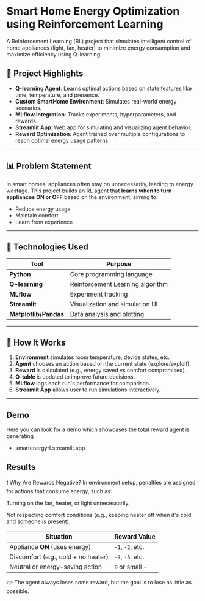 
# Smart Home Energy Optimization using Reinforcement Learning

A Reinforcement Learning (RL) project that simulates intelligent control of home appliances (light, fan, heater) to minimize energy consumption and maximize efficiency using Q-learning.

## 📌 Project Highlights

- **Q-learning Agent**: Learns optimal actions based on state features like time, temperature, and presence.
- **Custom SmartHome Environment**: Simulates real-world energy scenarios.
- **MLflow Integration**: Tracks experiments, hyperparameters, and rewards.
- **Streamlit App**: Web app for simulating and visualizing agent behavior.
- **Reward Optimization**: Agent trained over multiple configurations to reach optimal energy usage patterns.

---

## 📊 Problem Statement

In smart homes, appliances often stay on unnecessarily, leading to energy wastage. This project builds an RL agent that **learns when to turn appliances ON or OFF** based on the environment, aiming to:

- Reduce energy usage
- Maintain comfort
- Learn from experience

---

## 🚀 Technologies Used

| Tool         | Purpose                                      |
|--------------|----------------------------------------------|
| **Python**   | Core programming language                    |
| **Q-learning** | Reinforcement Learning algorithm           |
| **MLflow**   | Experiment tracking                          |
| **Streamlit**| Visualization and simulation UI              |
| **Matplotlib/Pandas** | Data analysis and plotting         |

---

## 🧠 How It Works

1. **Environment** simulates room temperature, device states, etc.
2. **Agent** chooses an action based on the current state (explore/exploit).
3. **Reward** is calculated (e.g., energy saved vs comfort compromised).
4. **Q-table** is updated to improve future decisions.
5. **MLflow** logs each run's performance for comparison.
6. **Streamlit App** allows user to run simulations interactively.

---

## 




## Demo

Here you can look for a demo which showcases the total reward agent is generating 
- smartenergyrl.streamlit.app

## Results 

❗ Why Are Rewards Negative?
In environment setup, penalties are assigned for actions that consume energy, such as:

Turning on the fan, heater, or light unnecessarily.

Not respecting comfort conditions (e.g., keeping heater off when it's cold and someone is present).

| Situation                           | Reward Value     |
| ----------------------------------- | ---------------- |
| Appliance **ON** (uses energy)      | `-1`, `-2`, etc. |
| Discomfort (e.g., cold + no heater) | `-3`, `-5`, etc. |
| Neutral or energy-saving action     | `0` or small `-` |


👉 The agent always loses some reward, but the goal is to lose as little as possible.





